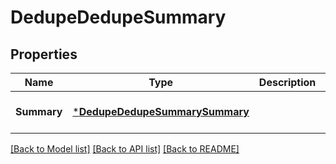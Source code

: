 # DedupeDedupeSummary

## Properties
Name | Type | Description | Notes
------------ | ------------- | ------------- | -------------
**Summary** | [***DedupeDedupeSummarySummary**](DedupeDedupeSummarySummary.md) |  | [optional] [default to null]

[[Back to Model list]](../README.md#documentation-for-models) [[Back to API list]](../README.md#documentation-for-api-endpoints) [[Back to README]](../README.md)


